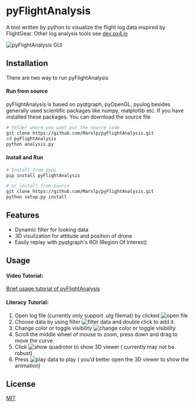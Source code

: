 pyFlightAnalysis
================

A tool written by python to visualize the flight log data inspired by FlightGear. Other log analysis tools see [dev.px4.io](https://dev.px4.io/advanced-ulog-file-format.html)

![pyFlightAnalysis GUI](https://github.com/Marxlp/pyFlightAnalysis/blob/master/images/gui.png)

Installation
------------

There are two way to run pyFlightAnalysis

#### Run from source 
pyFlightAnalysis is based on pyqtgraph, pyOpenGL, pyulog besides generally used scientific packages like numpy, matplotlib etc. If you have installed these packages. You can download the source file 
```bash
# folder where you want put the source code
git clone https://github.com/Marxlp/pyFlightAnalysis.git
cd pyFlightAnalysis
python analysis.py
```

#### Install and Run
```bash
# Install from pypi
pip install pyFlightAnalysis

# or install from source
git clone https://github.com/Marxlp/pyFlightAnalysis.git
python setup.py install
```

Features
--------
* Dynamic filter for looking data
* 3D visulization for attitude and position of drone
* Easily replay with pyqtgraph's ROI (Region Of Interest)

Usage
-----

#### Video Tutorial:
[Brief usage tutorial of pyFlightAnalysis](https://youtu.be/g05gXfujbFY)

#### Literacy Tutorial:
1. Open log file (currently only support .ulg filemat) by clicked ![open file][open_file]
2. Choose data by using filter ![filter data][filter_data]
 and double click to add it.
3. Change color or toggle visibility 
  ![change color or toggle visibility][modify_graph]
4. Scroll the middle wheel of mouse to zoom, press down and drag to move the curve 
5. Click ![show quadrotor][show_quadrotor] to show 3D viewer ( currently may not be robust) 
6. Press ![play data][play_data] to play ( you'd better open the 3D viewer to show the animation)
 
License
-------
[MIT](https://github.com/Marxlp/pyFlightAnalysis/LICENSE)

[open_file]: https://github.com/Marxlp/pyFlightAnalysis/blob/master/images/open_file.png
[filter_data]: https://github.com/Marxlp/pyFlightAnalysis/blob/master/images/filter_data.png
[modify_graph]: https://github.com/Marxlp/pyFlightAnalysis/blob/master/images/modify_graph.png
[show_quadrotor]:https://github.com/Marxlp/pyFlightAnalysis/blob/master/images/show_quadrotor.png
[play_data]:https://github.com/Marxlp/pyFlightAnalysis/blob/master/images/play_data.png
